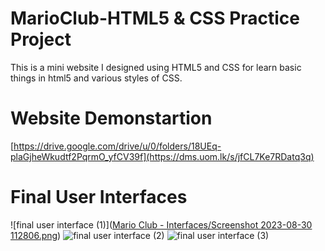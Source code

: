 # MarioClub-HTML5 & CSS Practice Project
This is a mini website I designed using HTML5 and CSS for learn basic things in html5 and various styles of CSS.

# Website Demonstartion
[https://drive.google.com/drive/u/0/folders/18UEq-plaGjheWkudtf2PqrmO_yfCV39f](https://dms.uom.lk/s/jfCL7Ke7RDatq3q)

# Final User Interfaces
![final user interface (1)]([Mario Club - Interfaces/Screenshot 2023-08-30 112806.png](https://github.com/RavinduLK/My_First_Project---MarioClub/blob/cd263245db3b1a7261a0bdaa93319963b826bdcc/Mario%20Club%20-%20Interfaces/Screenshot%202023-08-30%20112806.png))
![final user interface (2)](https://github.com/seefaBanu/Automated-Coconut-Expert/assets/114132712/3ca570b8-386e-40a6-86f2-75389765807c)
![final user interface (3)](https://github.com/seefaBanu/Automated-Coconut-Expert/assets/114132712/3ca570b8-386e-40a6-86f2-75389765807c)

